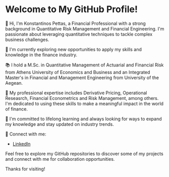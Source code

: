 # Welcome to My GitHub Profile!

👋 Hi, I'm Konstantinos Pettas, a Financial Professional with a strong background in Quantitative Risk Management and Financial Engineering. I'm passionate about leveraging quantitative techniques to tackle complex business challenges.

🔭 I'm currently exploring new opportunities to apply my skills and knowledge in the finance industry.

📚 I hold a M.Sc. in Quantitative Management of Actuarial and Financial Risk from Athens University of Economics and Business and an Integrated Master's in Financial and Management Engineering from University of the Aegean.

💼 My professional expertise includes Derivative Pricing, Operational Reseasrch, Financial Econometrics and Risk Management, among others. I'm dedicated to using these skills to make a meaningful impact in the world of finance.

🚀 I'm committed to lifelong learning and always looking for ways to expand my knowledge and stay updated on industry trends.

🔧 Connect with me:
- [LinkedIn](https://www.linkedin.com/in/konstantinos-pettas/)

Feel free to explore my GitHub repositories to discover some of my projects and connect with me for collaboration opportunities.

Thanks for visiting!
